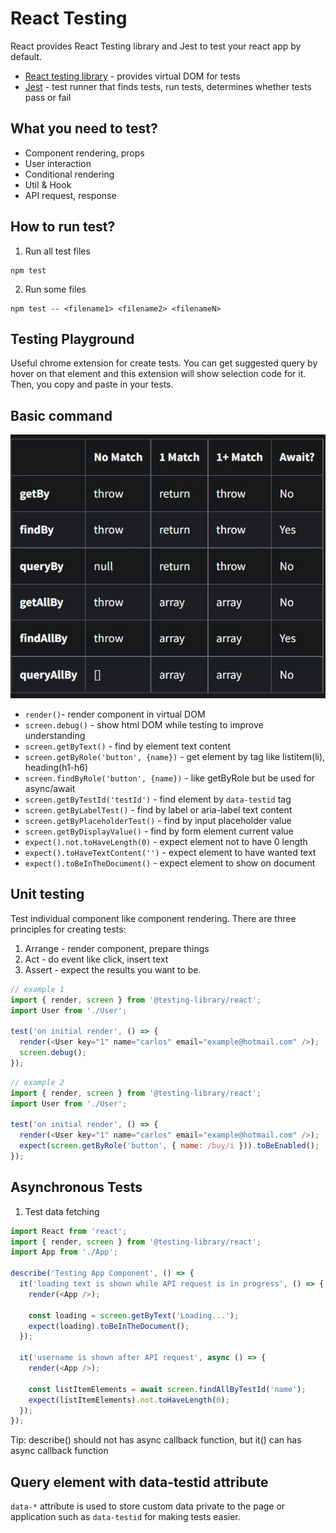 # React Testing

React provides React Testing library and Jest to test your react app by default.

- [React testing library](https://testing-library.com/docs/react-testing-library/intro) - provides virtual DOM for tests
- [Jest](https://jestjs.io/docs/tutorial-react) - test runner that finds tests, run tests, determines whether tests pass or fail

## What you need to test?

- Component rendering, props
- User interaction
- Conditional rendering
- Util & Hook
- API request, response

## How to run test?

1. Run all test files

```
npm test
```

2. Run some files

```
npm test -- <filename1> <filename2> <filenameN>
```

## Testing Playground

Useful chrome extension for create tests. You can get suggested query by hover on that element and this extension will show selection code for it. Then, you copy and paste in your tests.

## Basic command

![image](images/queries.jpg)

- `render()`- render component in virtual DOM
- `screen.debug()` - show html DOM while testing to improve understanding
- `screen.getByText()` - find by element text content
- `screen.getByRole('button', {name})` - get element by tag like listitem(li), heading(h1-h6)
- `screen.findByRole('button', {name})` - like getByRole but be used for async/await
- `screen.getByTestId('testId')` - find element by `data-testid` tag
- `screen.getByLabelTest()` - find by label or aria-label text content
- `screen.getByPlaceholderTest()` - find by input placeholder value
- `screen.getByDisplayValue()` - find by form element current value
- `expect().not.toHaveLength(0)` - expect element not to have 0 length
- `expect().toHaveTextContent('')` - expect element to have wanted text
- `expect().toBeInTheDocument()` - expect element to show on document

## Unit testing

Test individual component like component rendering. There are three principles for creating tests:

1. Arrange - render component, prepare things
2. Act - do event like click, insert text
3. Assert - expect the results you want to be.

```js
// example 1
import { render, screen } from '@testing-library/react';
import User from './User';

test('on initial render', () => {
  render(<User key="1" name="carlos" email="example@hotmail.com" />);
  screen.debug();
});
```

```js
// example 2
import { render, screen } from '@testing-library/react';
import User from './User';

test('on initial render', () => {
  render(<User key="1" name="carlos" email="example@hotmail.com" />);
  expect(screen.getByRole('button', { name: /buy/i })).toBeEnabled();
});
```

## Asynchronous Tests

1. Test data fetching

```js
import React from 'react';
import { render, screen } from '@testing-library/react';
import App from './App';

describe('Testing App Component', () => {
  it('loading text is shown while API request is in progress', () => {
    render(<App />);

    const loading = screen.getByText('Loading...');
    expect(loading).toBeInTheDocument();
  });

  it('username is shown after API request', async () => {
    render(<App />);

    const listItemElements = await screen.findAllByTestId('name');
    expect(listItemElements).not.toHaveLength(0);
  });
});
```

Tip: describe() should not has async callback function, but it() can has async callback function

## Query element with data-testid attribute

`data-*` attribute is used to store custom data private to the page or application such as `data-testid` for making tests easier.
